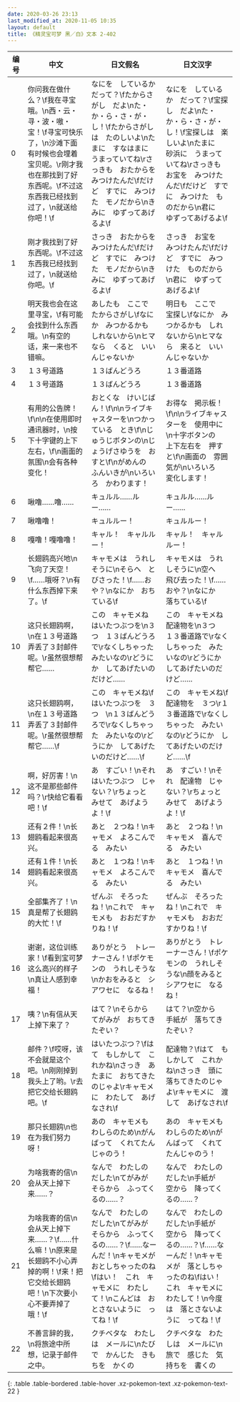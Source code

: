 ```yaml
---
date: 2020-03-26 23:13
last_modified_at: 2020-11-05 10:35
layout: default
title: 《精灵宝可梦 黑／白》文本 2-402
---
```

| 编号 | 中文 | 日文假名 | 日文汉字 |
| ---- | ---- | ---- | --- |
| 0 | 你问我在做什么？\f我在寻宝哦。\n西・云・寻・波・嗷・宝！\f寻宝可快乐了，\n沙滩下面有时候也会埋着宝贝呢。\r刚才我也在那找到了好东西呢。\f不过这东西我已经找到过了，\n就送给你吧！\f | なにを　しているか　だって？\fたからさがし　だよ\nた・か・ら・さ・が・し！\fたからさがしは　たのしいよ\nたまに　すなはまに　うまっていてね\rさっきも　おたからを　みつけたんだ\fだけど　すでに　みつけた　モノだから\nきみに　ゆずってあげるよ\f | なにを　しているか　だって？\f宝探し　だよ\nた・か・ら・さ・が・し！\f宝探しは　楽しいよ\nたまに　砂浜に　うまっていてね\rさっきも　お宝を　みつけたんだ\fだけど　すでに　みつけた　ものだから\n君に　ゆずってあげるよ\f |
| 1 | 刚才我找到了好东西呢。\f不过这东西我已经找到过了，\n就送给你吧。\f | さっき　おたからを　みつけたんだ\fだけど　すでに　みつけた　モノだから\nきみに　ゆずってあげるよ\f | さっき　お宝を　みつけたんだ\fだけど　すでに　みつけた　ものだから\n君に　ゆずってあげるよ\f |
| 2 | 明天我也会在这里寻宝，\f有可能会找到什么东西哦。\n有空的话，来一来也不错嘛。 | あしたも　ここで　たからさがし\fなにか　みつかるかも　しれないから\nヒマなら　くると　いいんじゃないか | 明日も　ここで　宝探し\fなにか　みつかるかも　しれないから\nヒマなら　来ると　いいんじゃないか |
| 3 | １３号道路 | １３ばんどうろ | １３番道路 |
| 4 | １３号道路 | １３ばんどうろ | １３番道路 |
| 5 | 有用的公告牌！\f\n\n在使用即时通讯器时，\n按下十字键的上下左右，\f\n画面的氛围\n会有各种变化！ | おとくな　けいじばん！\f\n\nライブキャスターを\nつかっている　とき\f\nじゅうじボタンの\nじょうげさゆうを　おすと\f\nがめんの　ふんいきが\nいろいろ　かわります！ | お得な　掲示板！\f\n\nライブキャスターを　使用中に\n十字ボタンの　上下左右を　押すと\f\n画面の　雰囲気が\nいろいろ　変化します！ |
| 6 | 啾噜……噜…… | キュルル……ルー…… | キュルル……ルー…… |
| 7 | 啾噜噜！ | キュルルー！ | キュルルー！ |
| 8 | 嘎噜！嘎噜噜！ | キャル！　キャルルー！ | キャル！　キャルルー！ |
| 9 | 长翅鸥高兴地\n飞向了天空！\f……哦呀？\n有什么东西掉下来了。\f | キャモメは　うれしそうに\nそらへ　とびさった！\f……おや？\nなにか　おちている\f | キャモメは　うれしそうに\n空へ　飛び去った！\f……おや？\nなにか　落ちている\f |
| 10 | 这只长翅鸥啊，\n在１３号道路弄丢了３封邮件呢。\r虽然很想帮帮它…… | この　キャモメね　はいたつぶつを\n３つ　１３ばんどうろで\rなくしちゃった　みたいなの\rどうにか　してあげたいのだけど…… | この　キャモメね　配達物を\n３つ　１３番道路で\rなくしちゃった　みたいなの\rどうにか　してあげたいのだけど…… |
| 11 | 这只长翅鸥啊，\n在１３号道路弄丢了３封邮件呢。\r虽然很想帮帮它……\f | この　キャモメね\fはいたつぶつを　３つ　\n１３ばんどうろで\rなくしちゃった　みたいなの\rどうにか　してあげたいのだけど……\f | この　キャモメね\f配達物を　３つ\r１３番道路で\rなくしちゃった　みたいなの\rどうにか　してあげたいのだけど……\f |
| 12 | 啊，好厉害！\n这不是那些邮件吗？\r快给它看看吧！\f | あ　すごい！\nそれ　はいたつぶつ　じゃない？\rちょっと　みせて　あげようよ！\f | あ　すごい！\nそれ　配達物　じゃない？\rちょっと　みせて　あげようよ！\f |
| 13 | 还有２件！\n长翅鸥看起来很高兴。 | あと　２つね！\nキャモメ　よろこんでる　みたい | あと　２つね！\nキャモメ　喜んでる　みたい |
| 14 | 还有１件！\n长翅鸥看起来很高兴。 | あと　１つね！\nキャモメ　よろこんでる　みたい | あと　１つね！\nキャモメ　喜んでる　みたい |
| 15 | 全部集齐了！\n真是帮了长翅鸥的大忙！\f | ぜんぶ　そろったね！\nこれで　キャモメも　おおだすかりね！\f | ぜんぶ　そろったね！\nこれで　キャモメも　おおだすかりね！\f |
| 16 | 谢谢，这位训练家！\f看到宝可梦这么高兴的样子\n真让人感到幸福！ | ありがとう　トレーナーさん！\fポケモンの　うれしそうな\nかおをみると　シアワセに　なるね！ | ありがとう　トレーナーさん！\fポケモンの　うれしそうな\n顔をみると　シアワセに　なるね！ |
| 17 | 咦？\n有信从天上掉下来了？ | はて？\nそらから　てがみが　おちてきたぞい？ | はて？\n空から　手紙が　落ちてきたぞい？ |
| 18 | 邮件？\f哎呀，该不会就是这个吧。\n刚刚掉到我头上了哟。\r去把它交给长翅鸥吧。\f | はいたつぶつ？\fはて　もしかして　これかね\nさっき　あたまに　おちてきたのじゃよ\rキャモメに　わたして　あげなされ\f | 配達物？\fはて　もしかして　これかね\nさっき　頭に　落ちてきたのじゃよ\rキャモメに　渡して　あげなされ\f |
| 19 | 那只长翅鸥\n也在为我们努力呀！ | あの　キャモメも　わしらのため\nがんばって　くれてたんじゃのう！ | あの　キャモメも　わしらのため\nがんばって　くれてたんじゃのう！ |
| 20 | 为啥我寄的信\n会从天上掉下来……？ | なんで　わたしの　だした\nてがみが　そらから　ふってくるの……？ | なんで　わたしの　だした\n手紙が　空から　降ってくるの……？ |
| 21 | 为啥我寄的信\n会从天上掉下来……？\f……什么嘛！\n原来是长翅鸥不小心弄掉的啊！\f来！把它交给长翅鸥吧！\n下次要小心不要弄掉了哦！\f | なんで　わたしの　だした\nてがみが　そらから　ふってくるの……？\f……なーんだ！\nキャモメが　おとしちゃったのね\fはい！　これ　キャモメに　わたして！\nこんどは　おとさないように　ってね！\f | なんで　わたしの　だした\n手紙が　空から　降ってくるの……？\f……なーんだ！\nキャモメが　落としちゃったのね\fはい！　これ　キャモメに　わたして！\n今度は　落とさないように　ってね！\f |
| 22 | 不善言辞的我，\n将旅途中所想，记录于邮件之中。 | クチベタな　わたしは　メールに\nたびで　かんじた　きもちを　かくの | クチベタな　わたしは　メールに\n旅で　感じた　気持ちを　書くの |
{: .table .table-bordered .table-hover .xz-pokemon-text .xz-pokemon-text-22 }